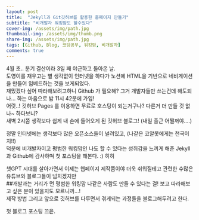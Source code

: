 ```yaml
---
layout: post
title:  "Jekyll과 Git깃허브를 활용한 홈페이지 만들기"
subtitle: "비개발자 워킹맘도 할수있다"
cover-img: /assets/img/path.jpg
thumbnail-img: /assets/img/thumb.png
share-img: /assets/img/path.jpg
tags: [Github, Blog, 코딩공부, 워킹맘, 비개발자]
comments: true
---
```


4월 초.. 분기 결산이라 3일 째 야근하고 돌아온 날.<br> 
도영이를 재우고는 별 생각없이 인터넷을 하다가 노션에 HTML을 기반으로 네비게이션을 만들어 임베드하는 것을 보게되었다. <br>
재밌겠다 싶어 따라해보려고하니 Github 가 필요해? 그거 개발자들만 쓰는건데 해도되나... 하는 마음으로 밤 11시 42분에 가입! <br>
어랏..! 깃허브 Pages 를 이용하면 무료로 호스팅이 되는거구나? 다른거 더 만들 것 없나~ 하다보니?<br> 
새벽 2시쯤 생각보다 쉽게 내 손에 들어오게 된 깃허브 블로그! (내일 출근 어쩔꺼야....) <br> 

정말 인터넷에는 생각보다 많은 오픈소스들이 널려있고, (나같은 코알못에게는 천국이지!!) <br> 
덕분에 비개발자이고 평범한 워킹맘인 나도 할 수 있다는 성취감을 느끼게 해준 Jekyll과 Github에 감사하며 첫 포스팅을 해본다. :) 히히 <br> 

챗GPT 시대를 살아가면서 이제는 웹페이지 제작쯤이야 더욱 쉬워질테고 관련한 수많은 유튜브와 블로그들이 넘치겠지만 <br>
##개발과는 거리가 먼 평범한 워킹맘 나같은 사람도 만들 수 있다는 걸!   보고 따라해보고 싶은 분이 있을지도 모르니까...! <br>
제작 방법 그리고 앞으로 깃허브를 다루면서 겪게되는 과정들을 블로그해두려고 한다. <br>

첫 블로그 포스팅 끄읕. <br>

